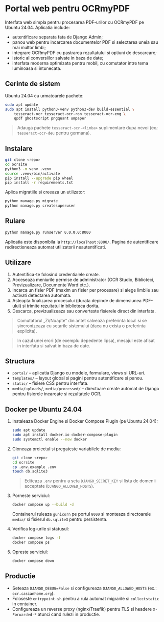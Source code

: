 # Portal web pentru OCRmyPDF

Interfata web simpla pentru procesarea PDF-urilor cu OCRmyPDF pe Ubuntu 24.04. Aplicatia include:

- autentificare separata fata de Django Admin;
- panou web pentru incarcarea documentelor PDF si selectarea uneia sau mai multor limbi;
- integrare OCRmyPDF cu pastrarea rezultatului si optiuni de descarcare;
- istoric al conversiilor salvate in baza de date;
- interfata moderna optimizata pentru mobil, cu comutator intre tema luminoasa si intunecata.

## Cerinte de sistem

Ubuntu 24.04 cu urmatoarele pachete:

```bash
sudo apt update
sudo apt install python3-venv python3-dev build-essential \
    tesseract-ocr tesseract-ocr-ron tesseract-ocr-eng \
    qpdf ghostscript pngquant unpaper
```

> Adauga pachete `tesseract-ocr-<limba>` suplimentare dupa nevoi (ex.: `tesseract-ocr-deu` pentru germana).

## Instalare

```bash
git clone <repo>
cd ocrsite
python3 -m venv .venv
source .venv/bin/activate
pip install --upgrade pip wheel
pip install -r requirements.txt
```

Aplica migratiile si creeaza un utilizator:

```bash
python manage.py migrate
python manage.py createsuperuser
```

## Rulare

```bash
python manage.py runserver 0.0.0.0:8000
```

Aplicatia este disponibila la `http://localhost:8000/`. Pagina de autentificare redirectioneaza automat utilizatorii neautentificati.

## Utilizare

1. Autentifica-te folosind credentialele create.
2. Acceseaza meniurile permise de administrator (OCR Studio, Biblioteci, Previzualizare, Documente Word etc.).
3. Incarca un fisier PDF (maxim un fisier per procesare) si alege limbile sau activati detectarea automata.
4. Asteapta finalizarea procesului (durata depinde de dimensiunea PDF-ului) si trimite rezultatul in biblioteca dorita.
5. Descarca, previzualizeaza sau converteste fisierele direct din interfata.

> Comutatorul „Zi/Noapte” din antet salveaza preferinta local si se sincronizeaza cu setarile sistemului (daca nu exista o preferinta explicita).

> In cazul unei erori (de exemplu depedente lipsa), mesajul este afisat in interfata si salvat in baza de date.

## Structura

- `portal/` – aplicatia Django cu modele, formulare, views si URL-uri.
- `templates/` – layout global si pagini pentru autentificare si panou.
- `static/` – fisiere CSS pentru interfata.
- `media/uploads/`, `media/processed/` – directoare create automat de Django pentru fisierele incarcate si rezultatele OCR.

## Docker pe Ubuntu 24.04

1. Instaleaza Docker Engine si Docker Compose Plugin (pe Ubuntu 24.04):

   ```bash
   sudo apt update
   sudo apt install docker.io docker-compose-plugin
   sudo systemctl enable --now docker
   ```

2. Cloneaza proiectul si pregateste variabilele de mediu:

   ```bash
   git clone <repo>
   cd ocrsite
   cp .env.example .env
   touch db.sqlite3
   ```

   > Editeaza `.env` pentru a seta `DJANGO_SECRET_KEY` si lista de domenii acceptate (`DJANGO_ALLOWED_HOSTS`).

3. Porneste serviciul:

   ```bash
   docker compose up --build -d
   ```

   Containerul ruleaza `gunicorn` pe portul `8000` si monteaza directoarele `media/` si fisierul `db.sqlite3` pentru persistenta.

4. Verifica log-urile si statusul:

   ```bash
   docker compose logs -f
   docker compose ps
   ```

5. Opreste serviciul:

   ```bash
   docker compose down
   ```

## Productie

- Seteaza `DJANGO_DEBUG=False` si configureaza `DJANGO_ALLOWED_HOSTS` (ex.: `ocr.casianhome.org`).
- Foloseste `entrypoint.sh` pentru a rula automat migrarile si `collectstatic` in container.
- Configureaza un reverse proxy (nginx/Traefik) pentru TLS si headere `X-Forwarded-*` atunci cand rulezi in productie.
